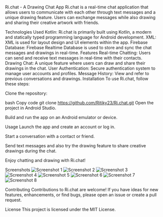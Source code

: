 Ri.chat - A Drawing Chat App
Ri.chat is a real-time chat application that allows users to communicate with each other through text messages and a unique drawing feature. Users can exchange messages while also drawing and sharing their creative artwork with friends.

Technologies Used
Kotlin: Ri.chat is primarily built using Kotlin, a modern and statically typed programming language for Android development.
XML: XML is used for layout design and UI elements within the app.
Firebase Database: Firebase Realtime Database is used to store and sync the chat messages and drawings in real-time.
Features
Real-time Chatting: Users can send and receive text messages in real-time with their contacts.
Drawing Chat: A unique feature where users can draw and share their drawings in the chat.
User Authentication: Secure authentication system to manage user accounts and profiles.
Message History: View and refer to previous conversations and drawings.
Installation
To use Ri.chat, follow these steps:

Clone the repository:

bash
Copy code
git clone https://github.com/Ritiky23/Ri.chat.git
Open the project in Android Studio.

Build and run the app on an Android emulator or device.

Usage
Launch the app and create an account or log in.

Start a conversation with a contact or friend.

Send text messages and also try the drawing feature to share creative drawings during the chat.

Enjoy chatting and drawing with Ri.chat!

Screenshots
![Screenshot 1](Screenshot/screenshot1.jpg)
![Screenshot 2](screenshot/screenshot2.jpg)
![Screenshot 3](screenshot/screenshot3.jpg)
![Screenshot 4](screenshot/screenshot4.jpg)
![Screenshot 5](screenshot/screenshot5.jpg)
![Screenshot 6](screenshot/screenshot6.jpg)
![Screenshot 7](screenshot/screenshot7.jpg)
![Screenshot 8](screenshot/screenshot8.jpg)



Contributing
Contributions to Ri.chat are welcome! If you have ideas for new features, enhancements, or find bugs, please open an issue or create a pull request.

License
This project is licensed under the MIT License.
